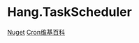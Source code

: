# Hang.TaskScheduler
[Nuget](https://www.nuget.org/packages/Hang.TaskScheduler/)
[Cron维基百科](https://zh.wikipedia.org/wiki/Cron)
